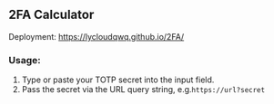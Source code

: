 ## 2FA Calculator
Deployment: https://lycloudqwq.github.io/2FA/

### Usage:

1. Type or paste your TOTP secret into the input field.
2. Pass the secret via the URL query string, e.g.`https://url?secret`